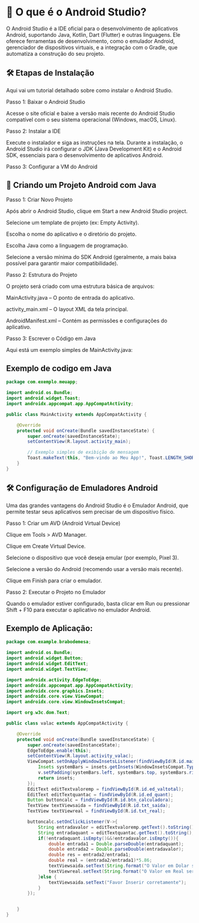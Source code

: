 # 📱 O que é o Android Studio?

O Android Studio é a IDE oficial para o desenvolvimento de aplicativos Android, suportando Java, Kotlin, Dart (Flutter) e outras linguagens. Ele oferece ferramentas de desenvolvimento, como o emulador Android, gerenciador de dispositivos virtuais, e a integração com o Gradle, que automatiza a construção do seu projeto.

## 🛠️ Etapas de Instalação

Aqui vai um tutorial detalhado sobre como instalar o Android Studio.

Passo 1: Baixar o Android Studio

Acesse o site oficial
 e baixe a versão mais recente do Android Studio compatível com o seu sistema operacional (Windows, macOS, Linux).

Passo 2: Instalar a IDE

Execute o instalador e siga as instruções na tela. Durante a instalação, o Android Studio irá configurar o JDK (Java Development Kit) e o Android SDK, essenciais para o desenvolvimento de aplicativos Android.

Passo 3: Configurar a VM do Android

## 🚀 Criando um Projeto Android com Java
Passo 1: Criar Novo Projeto

Após abrir o Android Studio, clique em Start a new Android Studio project.

Selecione um template de projeto (ex: Empty Activity).

Escolha o nome do aplicativo e o diretório do projeto.

Escolha Java como a linguagem de programação.

Selecione a versão mínima do SDK Android (geralmente, a mais baixa possível para garantir maior compatibilidade).

Passo 2: Estrutura do Projeto

O projeto será criado com uma estrutura básica de arquivos:

MainActivity.java – O ponto de entrada do aplicativo.

activity_main.xml – O layout XML da tela principal.

AndroidManifest.xml – Contém as permissões e configurações do aplicativo.

Passo 3: Escrever o Código em Java

Aqui está um exemplo simples de MainActivity.java:

## Exemplo de codigo em Java

```Java
package com.exemplo.meuapp;

import android.os.Bundle;
import android.widget.Toast;
import androidx.appcompat.app.AppCompatActivity;

public class MainActivity extends AppCompatActivity {

    @Override
    protected void onCreate(Bundle savedInstanceState) {
        super.onCreate(savedInstanceState);
        setContentView(R.layout.activity_main);

        // Exemplo simples de exibição de mensagem
        Toast.makeText(this, "Bem-vindo ao Meu App!", Toast.LENGTH_SHORT).show();
    }
}
```

## 🛠️ Configuração de Emuladores Android

Uma das grandes vantagens do Android Studio é o Emulador Android, que permite testar seus aplicativos sem precisar de um dispositivo físico.

Passo 1: Criar um AVD (Android Virtual Device)

Clique em Tools > AVD Manager.

Clique em Create Virtual Device.

Selecione o dispositivo que você deseja emular (por exemplo, Pixel 3).

Selecione a versão do Android (recomendo usar a versão mais recente).

Clique em Finish para criar o emulador.

Passo 2: Executar o Projeto no Emulador

Quando o emulador estiver configurado, basta clicar em Run ou pressionar Shift + F10 para executar o aplicativo no emulador Android.


## Exemplo de Aplicação:

```Java
package com.example.brabodemesa;

import android.os.Bundle;
import android.widget.Button;
import android.widget.EditText;
import android.widget.TextView;

import androidx.activity.EdgeToEdge;
import androidx.appcompat.app.AppCompatActivity;
import androidx.core.graphics.Insets;
import androidx.core.view.ViewCompat;
import androidx.core.view.WindowInsetsCompat;

import org.w3c.dom.Text;

public class valac extends AppCompatActivity {

    @Override
    protected void onCreate(Bundle savedInstanceState) {
        super.onCreate(savedInstanceState);
        EdgeToEdge.enable(this);
        setContentView(R.layout.activity_valac);
        ViewCompat.setOnApplyWindowInsetsListener(findViewById(R.id.main), (v, insets) -> {
            Insets systemBars = insets.getInsets(WindowInsetsCompat.Type.systemBars());
            v.setPadding(systemBars.left, systemBars.top, systemBars.right, systemBars.bottom);
            return insets;
        });
        EditText editTextvaloremp = findViewById(R.id.ed_valtotal);
        EditText editTextquantac = findViewById(R.id.ed_quant);
        Button buttoncalc = findViewById(R.id.btn_calculadora);
        TextView textViewsaida = findViewById(R.id.txt_saida);
        TextView textViewreal = findViewById(R.id.txt_real);

        buttoncalc.setOnClickListener(V->{
            String entradavalor = editTextvaloremp.getText().toString();
            String entradaquant = editTextquantac.getText().toString();
            if(!entradaquant.isEmpty()&&!entradavalor.isEmpty()){
                double entrada1 = Double.parseDouble(entradaquant);
                double entrada2 = Double.parseDouble(entradavalor);
                double res = entrada2/entrada1;
                double real = (entrada2/entrada1)*5.86;
                textViewsaida.setText(String.format("O Valor em Dolar será %.2f",res));
                textViewreal.setText(String.format("O Valor em Real será %.2f",real));
            }else {
                textViewsaida.setText("Favor Inserir corretamente");
            }
        });


    }
}
```
